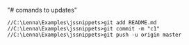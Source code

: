 
"#  comands to updates" 
````
//C:\Lenna\Examples\jssnippets>git add README.md
//C:\Lenna\Examples\jssnippets>git commit -m "c1"
//C:\Lenna\Examples\jssnippets>git push -u origin master
````
